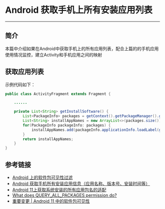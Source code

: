 # Android 获取手机上所有安装应用列表
***

## 简介
本篇中介绍如果在Android中获取手机上的所有应用列表，配合上篇的的手机应用使用情况监控，建立Activity和手机应用之间的映射

## 获取应用列表
示例代码如下：

```java
public class ActivityFragment extends Fragment {

    ......

    private List<String> getInstallSoftware() {
        List<PackageInfo> packages = getContext().getPackageManager().getInstalledPackages(0);
        List<String> installAppNames = new ArrayList<>(packages.size());
        for(PackageInfo packageInfo: packages) {
            installAppNames.add(packageInfo.applicationInfo.loadLabel(getContext().getPackageManager()).toString());
        }
        return installAppNames;
    }
}
```

## 参考链接
- [Android 上的软件包可见性过滤](https://developer.android.com/training/package-visibility)
- [Android 获取手机所有安装应用信息（应用名称、版本号、安装时间等）](https://blog.csdn.net/u012246458/article/details/89350354)
- [Android 11上获取系统安装的所有应用包名的适配](https://blog.csdn.net/u011160184/article/details/116262123)
- [What does QUERY_ALL_PACKAGES permission do?](https://stackoverflow.com/questions/60679685/what-does-query-all-packages-permission-do)
- [重要变更 | Android 11 中的软件包可见性](https://segmentfault.com/a/1190000037469249)